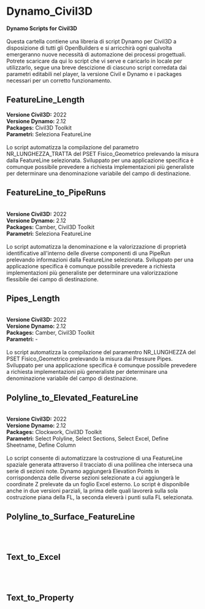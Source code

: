 # Dynamo_Civil3D
<B>Dynamo Scripts for Civil3D</B><BR/><BR/>
Questa cartella contiene una libreria di script Dynamo per Civil3D a disposizione di tutti gli OpenBuilders e si arricchirà ogni qualvolta emergeranno nuove necessità di automazione dei processi progettuali. Potrete scaricare da qui lo script che vi serve e caricarlo in locale per utilizzarlo, segue una breve descizione di ciascuno script corredata dai parametri editabili nel player, la versione Civil e Dynamo e i packages necessari per un corretto funzionamento.

<H2>FeatureLine_Length</H2>
<B>Versione Civil3D:</B> 2022<BR/>
<B>Versione Dynamo:</B> 2.12<BR/>
<B>Packages:</B> Civil3D Toolkit<BR/>
<B>Parametri:</B> Seleziona FeatureLine<BR/><BR/>
Lo script automatizza la compilazione del parametro NR_LUNGHEZZA_TRATTA del PSET Fisico_Geometrico prelevando la misura dalla FeatureLine selezionata. Sviluppato per una applicazione specifica è comunque possibile prevedere a richiesta implementazioni più generaliste per determinare una denominazione variabile del campo di destinazione.<BR/>

<H2>FeatureLine_to_PipeRuns</H2><BR/>
<B>Versione Civil3D:</B> 2022<BR/>
<B>Versione Dynamo:</B> 2.12<BR/>
<B>Packages:</B> Camber, Civil3D Toolkit<BR/>
<B>Parametri:</B> Seleziona FeatureLine<BR/><BR/>
Lo script automatizza la denominazione e la valorizzazione di proprietà identificative all'interno delle diverse componenti di una PipeRun prelevando informazioni dalla FeatureLine selezionata. Sviluppato per una applicazione specifica è comunque possibile prevedere a richiesta implementazioni più generaliste per determinare una valorizzazione flessibile dei campo di destinazione.<BR/>

<H2>Pipes_Length</H2><BR/>
<B>Versione Civil3D:</B> 2022<BR/>
<B>Versione Dynamo:</B> 2.12<BR/>
<B>Packages:</B> Camber, Civil3D Toolkit<BR/>
<B>Parametri:</B> -<BR/><BR/>
Lo script automatizza la compilazione del paramentro NR_LUNGHEZZA del PSET Fisico_Geometrico prelevando la misura dai Pressure Pipes. Sviluppato per una applicazione specifica è comunque possibile prevedere a richiesta implementazioni più generaliste per determinare una denominazione variabile del campo di destinazione.<BR/>

<H2>Polyline_to_Elevated_FeatureLine</H2><BR/>
<B>Versione Civil3D:</B> 2022<BR/>
<B>Versione Dynamo:</B> 2.12<BR/>
<B>Packages:</B> Clockwork, Civil3D Toolkit<BR/>
<B>Parametri:</B> Select Polyline, Select Sections, Select Excel, Define Sheetname, Define Column<BR/><BR/>
Lo script consente di automatizzare la costruzione di una FeatureLine spaziale generata attraverso il tracciato di una polilinea che interseca una serie di sezioni note. Dynamo aggiungerà Elevation Points in corrispondenza delle diverse sezioni selezionate a cui aggiungerà le coordinate Z prelevate da un foglio Excel esterno. Lo script è disponibile anche in due versioni parziali, la prima delle quali lavorerà sulla sola costruzione piana della FL, la seconda eleverà i punti sulla FL selezionata.<BR/>

<H2>Polyline_to_Surface_FeatureLine</H2><BR/><BR/>

<H2>Text_to_Excel</H2><BR/><BR/>

<H2>Text_to_Property</H2><BR/><BR/>
